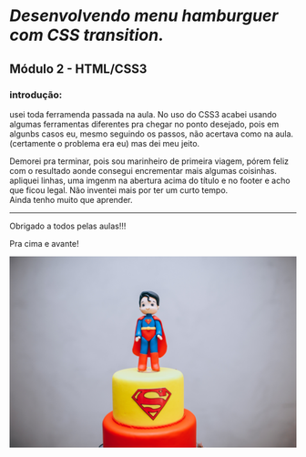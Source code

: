 # ***Desenvolvendo menu hamburguer com CSS transition.***

## Módulo 2 - HTML/CSS3

### introdução:
usei toda ferramenda passada na aula.  No uso do CSS3 acabei usando algumas ferramentas diferentes pra chegar no ponto desejado, pois em algunbs casos eu, mesmo seguindo os passos, não acertava como na aula. (certamente o problema era eu) mas dei meu jeito.

Demorei pra terminar, pois sou marinheiro de primeira viagem, pórem feliz com o resultado aonde consegui encrementar mais algumas coisinhas. apliquei linhas, uma imgenm na abertura acima do título e no footer e acho que ficou legal. Não inventei mais por ter um curto tempo.
<br>Ainda tenho muito que aprender.
<hr>
Obrigado a todos pelas aulas!!!

Pra cima e avante!

![Home](./superm.jpg)